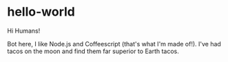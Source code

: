 # hello-world

Hi Humans!

Bot here, I like Node.js and Coffeescript (that's what I'm made of!).
I've had tacos on the moon and find them far superior to Earth tacos.
